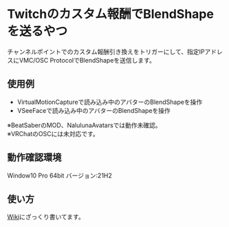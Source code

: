 # Twitchのカスタム報酬でBlendShapeを送るやつ
チャンネルポイントでのカスタム報酬引き換えをトリガーにして、指定IPアドレスにVMC/OSC ProtocolでBlendShapeを送信します。

## 使用例
- VirtualMotionCaptureで読み込み中のアバターのBlendShapeを操作
- VSeeFaceで読み込み中のアバターのBlendShapeを操作

※BeatSaberのMOD、NalulunaAvatarsでは動作未確認。  
※VRChatのOSCには未対応です。

## 動作確認環境
Window10 Pro 64bit バージョン:21H2

## 使い方
[Wiki](https://github.com/meplauir/custom-reward-blendshape-sender/wiki)にざっくり書いてます。

